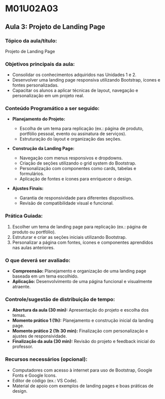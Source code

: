 # **M01U02A03**

## **Aula 3: Projeto de Landing Page**

### **Tópico da aula/título:**  

Projeto de Landing Page

### **Objetivos principais da aula:**  

- Consolidar os conhecimentos adquiridos nas Unidades 1 e 2.  
- Desenvolver uma landing page responsiva utilizando Bootstrap, ícones e fontes personalizadas.  
- Capacitar os alunos a aplicar técnicas de layout, navegação e personalização em um projeto real.  

### **Conteúdo Programático a ser seguido:**  

- **Planejamento do Projeto:**  
  - Escolha de um tema para replicação (ex.: página de produto, portfólio pessoal, evento ou assinatura de serviços).  
  - Estruturação do layout e organização das seções.  

- **Construção da Landing Page:**  
  - Navegação com menus responsivos e dropdowns.  
  - Criação de seções utilizando o grid system do Bootstrap.  
  - Personalização com componentes como cards, tabelas e formulários.  
  - Aplicação de fontes e ícones para enriquecer o design.  

- **Ajustes Finais:**  
  - Garantia de responsividade para diferentes dispositivos.  
  - Revisão de compatibilidade visual e funcional.  

### **Prática Guiada:**  

1. Escolher um tema de landing page para replicação (ex.: página de produto ou portfólio).  
2. Estruturar e criar as seções iniciais utilizando Bootstrap.  
3. Personalizar a página com fontes, ícones e componentes aprendidos nas aulas anteriores.  

### **O que deverá ser avaliado:**  

- **Compreensão:** Planejamento e organização de uma landing page baseada em um tema escolhido.  
- **Aplicação:** Desenvolvimento de uma página funcional e visualmente atraente.  

### **Controle/sugestão de distribuição de tempo:**  

- **Abertura da aula (30 min):** Apresentação do projeto e escolha dos temas.  
- **Momento prático 1 (1h):** Planejamento e construção inicial da landing page.  
- **Momento prático 2 (1h 30 min):** Finalização com personalização e ajustes de responsividade.  
- **Finalização da aula (30 min):** Revisão do projeto e feedback inicial do professor.  

### **Recursos necessários (opcional):**  

- Computadores com acesso à internet para uso de Bootstrap, Google Fonts e Google Icons.  
- Editor de código (ex.: VS Code).  
- Material de apoio com exemplos de landing pages e boas práticas de design.  